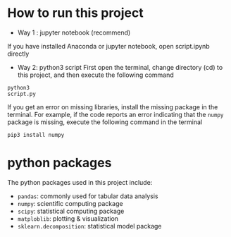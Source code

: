 # How to run this project

* Way 1 : jupyter notebook (recommend)

If you have installed Anaconda or jupyter notebook, open script.ipynb directly

* Way 2: python3 script
First open the terminal, change directory (cd) to this project, and then execute the following command

<code data-enlighter-language="raw" class="EnlighterJSRAW">python3 script.py</code>

        
If you get an error on missing libraries, install the missing package in the terminal. For example, if the code reports an error indicating that the `numpy` package is missing, execute the following command in the terminal

``pip3 install numpy``

# python packages
The python packages used in this project include:
* `pandas`: commonly used for tabular data analysis
* `numpy`: scientific computing package
* `scipy`: statistical computing package
* `matploblib`: plotting & visualization
* `sklearn.decomposition`: statistical model package

